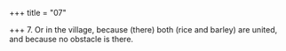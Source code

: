 +++
title = "07"

+++
7. Or in the village, because (there) both (rice and barley) are united, and because no obstacle is there.

